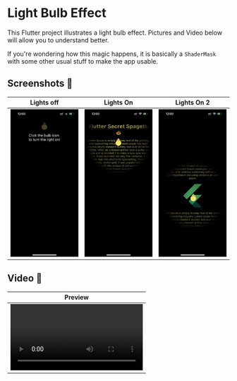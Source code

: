 # Light Bulb Effect

This Flutter project illustrates a light bulb effect.
Pictures and Video below will allow you to understand better.

If you're wondering how this magic happens, it is basically a `ShaderMask` with some other usual stuff to make the app usable.

## Screenshots 📸

| Lights off                                       | Lights On                                        | Lights On 2                                      |
| ------------------------------------------------ | ------------------------------------------------ | ------------------------------------------------ |
| <img src="readme_assets/1.jpeg" width="300px" /> | <img src="readme_assets/2.jpeg" width="300px" /> | <img src="readme_assets/3.jpeg" width="300px" /> |

## Video 🎥

| Preview                                                        |
| -------------------------------------------------------------- |
| <video src="readme_assets/showcase_video.MOV" width="300px" /> |

